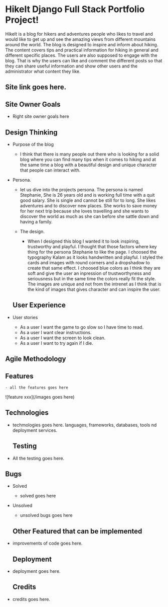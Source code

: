 # HikeIt Django Full Stack Portfolio Project!
HikeIt is a blog for hikers and adventures people who likes to travel and would like to get up and see the amazing views from different mountains around the world. The blog is designed to inspire and inform about hiking. The content covers tips and practical information for hiking in general and different specific places. The users are also supposed to engage with the blog. That is why the users can like and comment the different posts so that they can share useful information and show other users and the administrator what content they like.
## Site link goes here.

## Site Owner Goals

  - Right site owner goals here

## Design Thinking

 - Purpose of the blog
   - I think that there is many people out there who is looking for a solid blog where you can find many tips when it comes to hiking and at the same time a blog with a beautiful design and unique character that people can interact with.

 - Persona.
   - let us dive into the projects persona. The persona is named Stephanie, She is 26 years old and is working full time with a quit good salary. She is single and cannot be still for to long. She likes adventures and to discover new places. She works to save money for her next trip because she loves travelling and she wants to discover the world as much as she can before she sattle down and having a family. 

   - The design.
     - When I designed this blog I wanted it to look inspiring, trustworthy and playful. I thought that those factors where key thing for the persona Stephanie to like the page. I choosed the typography Kalam as it looks handwritten and playful. I styled the cards and images with round corners and a dropshadow to create that same effect. I choosed blue colors as I think they are soft and give the user an inpression of trustworthyness and seriousness but in the same time the colors really fit the style. The images are unique and not from the intrenet as I think that is the kind of images that gives character and can inspire the user.

   ## User Experience

- User stories

  - As a user I want the game to go slow so I have time to read.
  - As a user I want clear instructions.
  - As a user I want the screen to look clean.
  - As a user I want to try again if I die.


## Agile Methodology


 ## Features

    - all the features goes here

 ![feature xxx](/images goes here)


  ## Technologies

- techmologies goes here. languages, frameworks, databases, tools nd deployment services.


  ## Testing 

 - All the testing goes here.

  ## Bugs 

- Solved
  - solved goes here
  
- Unsolved
  - unsolved bugs goes here

  ## Other Featured that can be implemented
   
- improvements of code goes here.

  ## Deployment 

- deployment goes here.

  ## Credits 
- credits goes here.